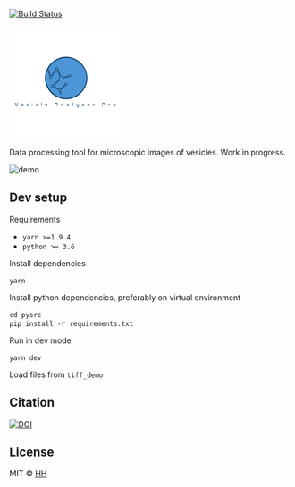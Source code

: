 [![Build Status](https://dev.azure.com/hjh17/vesicle-analyser/_apis/build/status/hjh17.vesicle-analyzer-pro)](https://dev.azure.com/hjh17/vesicle-analyser/_build/latest?definitionId=1)

![logo](https://github.com/hjh17/vesicle-analyzer-pro/blob/master/app/assets/icons/logo1.png?raw=true)

Data processing tool for microscopic images of vesicles. Work in progress.

![demo](https://media.giphy.com/media/gLpAzZkzEEv2bwOmGf/giphy.gif)


## Dev setup

Requirements
* `yarn >=1.9.4`
* `python >= 3.6`

Install dependencies

```
yarn
```

Install python dependencies, preferably on virtual environment

```
cd pysrc
pip install -r requirements.txt
````

Run in dev mode

```
yarn dev
```

Load files from `tiff_demo`


## Citation
[![DOI](https://zenodo.org/badge/DOI/10.5281/zenodo.2592469.svg)](https://doi.org/10.5281/zenodo.2592469)

## License

MIT © [HH](mailto:hjorturh88@gmail.com)